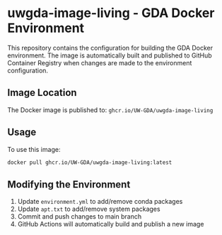 # uwgda-image-living - GDA Docker Environment

This repository contains the configuration for building the GDA Docker environment. The image is automatically built and published to GitHub Container Registry when changes are made to the environment configuration.

## Image Location
The Docker image is published to: `ghcr.io/UW-GDA/uwgda-image-living`

## Usage
To use this image:

```bash
docker pull ghcr.io/UW-GDA/uwgda-image-living:latest
```

## Modifying the Environment
1. Update `environment.yml` to add/remove conda packages
2. Update `apt.txt` to add/remove system packages
3. Commit and push changes to main branch
4. GitHub Actions will automatically build and publish a new image
